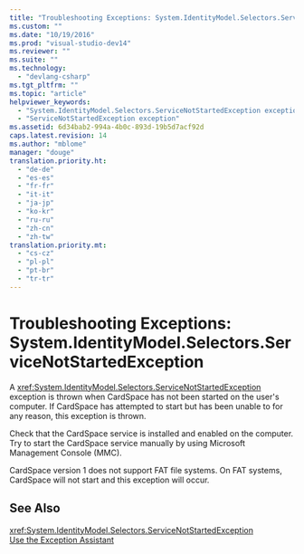 ```yaml
---
title: "Troubleshooting Exceptions: System.IdentityModel.Selectors.ServiceNotStartedException"
ms.custom: ""
ms.date: "10/19/2016"
ms.prod: "visual-studio-dev14"
ms.reviewer: ""
ms.suite: ""
ms.technology: 
  - "devlang-csharp"
ms.tgt_pltfrm: ""
ms.topic: "article"
helpviewer_keywords: 
  - "System.IdentityModel.Selectors.ServiceNotStartedException exception"
  - "ServiceNotStartedException exception"
ms.assetid: 6d34bab2-994a-4b0c-893d-19b5d7acf92d
caps.latest.revision: 14
ms.author: "mblome"
manager: "douge"
translation.priority.ht: 
  - "de-de"
  - "es-es"
  - "fr-fr"
  - "it-it"
  - "ja-jp"
  - "ko-kr"
  - "ru-ru"
  - "zh-cn"
  - "zh-tw"
translation.priority.mt: 
  - "cs-cz"
  - "pl-pl"
  - "pt-br"
  - "tr-tr"
---
```

# Troubleshooting Exceptions: System.IdentityModel.Selectors.ServiceNotStartedException
A <xref:System.IdentityModel.Selectors.ServiceNotStartedException> exception is thrown when CardSpace has not been started on the user's computer. If CardSpace has attempted to start but has been unable to for any reason, this exception is thrown.  
  
 Check that the CardSpace service is installed and enabled on the computer. Try to start the CardSpace service manually by using Microsoft Management Console (MMC).  
  
 CardSpace version 1 does not support FAT file systems. On FAT systems, CardSpace will not start and this exception will occur.  
  
## See Also  
 <xref:System.IdentityModel.Selectors.ServiceNotStartedException>   
 [Use the Exception Assistant](../Topic/How%20to:%20Use%20the%20Exception%20Assistant.md)